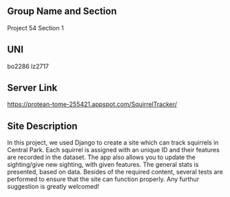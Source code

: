 ## Group Name and Section

Project 54
Section 1

## UNI
bo2286
lz2717

## Server Link
https://protean-tome-255421.appspot.com/SquirrelTracker/


## Site Description
In this project, we used Django to create a site which can track squirrels in Central Park. Each squirrel is assigned with an unique ID and their features are recorded in the dataset. The app also allows you to update the sighting/give new sighting, with given features. The general stats is presented, based on data.
Besides of the required content, several tests are performed to ensure that the site can function properly.
Any furthur suggestion is greatly welcomed!
